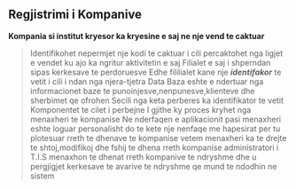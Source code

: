 
## Regjistrimi i Kompanive

**Kompania si institut kryesor ka kryesine e saj ne nje vend te caktuar**
>  Identifikohet nepermjet nje kodi te caktuar i cili percaktohet nga ligjet e vendet ku ajo ka ngritur aktivitetin e saj
Filialet e saj i shperndan sipas kerkesave te perdoruesve
Edhe fililialet kane nje _**identifakor**_ te vetit i cili i ndan nga njera-tjetra
Data Baza eshte e ndertuar nga informacionet baze te punoinjesve,nenpunesve,klienteve dhe sherbimet qe ofrohen
Secili nga keta perberes ka identifikator te vetit
Komponentet te cilet i perbejne
I gjithe ky proces kryhet nga menaxheri te kompanise 
Ne nderfaqen e aplikacionit pasi menaxheri eshte loguar personalisht
do te kete nje nenfaqe me hapesirat per tu plotesuar rreth te dhenave te kompanise
vetem menaxheri ka te drejte te shtoj,modifikoj dhe fshij te dhena rreth kompanise
administratori i T.I.S menaxhon te dhenat rreth kompanive te ndryshme
dhe u pergjigjet kerkesave te avarive te ndryshme qe mund te ndodhin ne sistem
